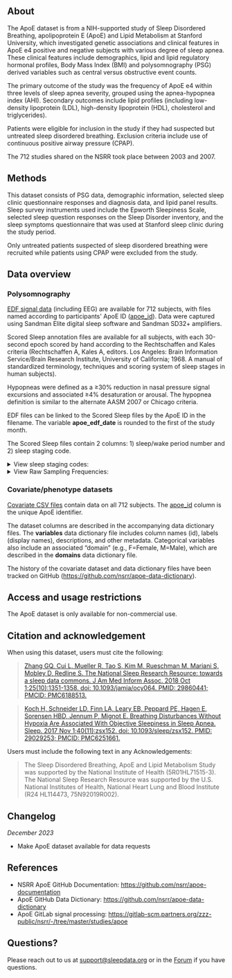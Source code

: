 ## About

The ApoE dataset is from a NIH-supported study of Sleep Disordered Breathing, apolipoprotein E (ApoE) and Lipid Metabolism at Stanford University, which investigated genetic associations and clinical features in ApoE e4 positive and negative subjects with various degree of sleep apnea. These clinical features include demographics, lipid and lipid regulatory hormonal profiles, Body Mass Index (BMI) and polysomnography (PSG) derived variables such as central versus obstructive event counts.

The primary outcome of the study was the frequency of ApoE e4 within three levels of sleep apnea severity, grouped using the apnea-hypopnea index (AHI). Secondary outcomes include lipid profiles (including low-density lipoprotein (LDL), high-density lipoprotein (HDL), cholesterol and triglycerides).

Patients were eligible for inclusion in the study if they had suspected but untreated sleep disordered breathing. Exclusion criteria include use of continuous positive airway pressure (CPAP).

The 712 studies shared on the NSRR took place between 2003 and 2007. 

## Methods

This dataset consists of PSG data, demographic information, selected sleep clinic questionnaire responses and diagnosis data, and lipid panel results. Sleep survey instruments used include the Epworth Sleepiness Scale, selected sleep question responses on the Sleep Disorder inventory, and the sleep symptoms questionnaire that was used at Stanford sleep clinic during the study period. 

Only untreated patients suspected of sleep disordered breathing were recruited while patients using CPAP were excluded from the study.

## Data overview

### Polysomnography

[EDF signal data](:files_path:/original) (including EEG) are available for 712 subjects, with files named according to participants' ApoE ID ([apoe_id](:variables_path:/apoe_id)). Data were captured using Sandman Elite digital sleep software and Sandman SD32+ amplifiers.

Scored Sleep annotation files are available for all subjects, with each 30-second epoch scored by hand according to the Rechtschaffen and Kales criteria (Rechtschaffen A, Kales A, editors. Los Angeles: Brain Information Service/Brain Research Institute, University of California; 1968. A manual of standardized terminology, techniques and scoring system of sleep stages in human subjects).

Hypopneas were defined as a ≥30% reduction in nasal pressure signal excursions and associated ≥4% desaturation or arousal. The hypopnea definition is similar to the alternate AASM 2007 or Chicago criteria.

EDF files can be linked to the Scored Sleep files by the ApoE ID in the filename. The variable **apoe_edf_date** is rounded to the first of the study month.

The Scored Sleep files contain 2 columns: 1) sleep/wake period number and 2) sleep staging code.

<details>
  <summary>View sleep staging codes:</summary>

  <table>
<tr><td><b>Value</b></td><td><b>Meaning</b></td></tr>
<tr><td>0</td><td>Wakefulness</td></tr>
<tr><td>1</td><td>NREM 1</td></tr>
<tr><td>2</td><td>NREM 2</td></tr>
<tr><td>3</td><td>NREM 3</td></tr>
<tr><td>4</td><td>NREM 4 (merged with NREM 3 'later')</td></tr>
<tr><td>5</td><td>REM</td></tr>
<tr><td>6</td><td>? maybe not an option</td></tr>
<tr><td>7</td><td>Not Scored</td></tr>


</table>

</details>    



<details>
  <summary>View Raw Sampling Frequencies:</summary>

  <table>
<tr><td><b>Chanel</b></td><td><b>Frequency</b></td></tr>
<tr><td>EEG</td><td>256 Hz</td></tr>
<tr><td>EOG</td><td>256 Hz</td></tr>
<tr><td>EMG</td><td>512 Hz</td></tr>
<tr><td>ECG</td><td>512 Hz</td></tr>
<tr><td>Respiratory belts</td><td>64 Hz</td></tr>
<tr><td>Airflow</td><td>64 Hz</td></tr>
<tr><td>SpO2</td><td>4 Hz</td></tr>
<tr><td>Pulse rate</td><td>4 Hz</td></tr>


</table>

</details>    

### Covariate/phenotype datasets

[Covariate CSV files](:files_path:/datasets) contain data on all 712 subjects. The [apoe_id](:variables_path:/apoe_id) column is the unique ApoE identifier.

The dataset columns are described in the accompanying data dictionary files. The **variables** data dictionary file includes column names (id), labels (display names), descriptions, and other metadata. Categorical variables also include an associated “domain” (e.g., F=Female, M=Male), which are described in the **domains** data dictionary file.

The history of the covariate dataset and data dictionary files have been tracked on GitHub (https://github.com/nsrr/apoe-data-dictionary). 

## Access and usage restrictions

The ApoE dataset is only available for non-commercial use.

## Citation and acknowledgement

When using this dataset, users must cite the following:

>[Zhang GQ, Cui L, Mueller R, Tao S, Kim M, Rueschman M, Mariani S, Mobley D, Redline S. The National Sleep Research Resource: towards a sleep data commons. J Am Med Inform Assoc. 2018 Oct 1;25(10):1351-1358. doi: 10.1093/jamia/ocy064. PMID: 29860441; PMCID: PMC6188513.](https://pubmed.ncbi.nlm.nih.gov/29860441/)

>[Koch H, Schneider LD, Finn LA, Leary EB, Peppard PE, Hagen E, Sorensen HBD, Jennum P, Mignot E. Breathing Disturbances Without Hypoxia Are Associated With Objective Sleepiness in Sleep Apnea. Sleep. 2017 Nov 1;40(11):zsx152. doi: 10.1093/sleep/zsx152. PMID: 29029253; PMCID: PMC6251661.](https://pubmed.ncbi.nlm.nih.gov/29029253/)

Users must include the following text in any Acknowledgements:

> The Sleep Disordered Breathing, ApoE and Lipid Metabolism Study was supported by the National Institute of Health (5R01HL71515-3). The National Sleep Research Resource was supported by the U.S. National Institutes of Health, National Heart Lung and Blood Institute (R24 HL114473, 75N92019R002).

## Changelog

*December 2023*

- Make ApoE dataset available for data requests

## References

- NSRR ApoE GitHub Documentation: https://github.com/nsrr/apoe-documentation
- ApoE GitHub Data Dictionary: https://github.com/nsrr/apoe-data-dictionary
- ApoE GitLab signal processing: https://gitlab-scm.partners.org/zzz-public/nsrr/-/tree/master/studies/apoe

## Questions?

Please reach out to us at support@sleepdata.org or in the [Forum](https://sleepdata.org/forum) if you have questions.
